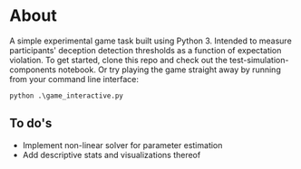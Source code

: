 # About
A simple experimental game task built using Python 3. Intended to measure participants' deception detection thresholds as a function of expectation violation. To get started, clone this repo and check out the test-simulation-components notebook. Or try playing the game straight away by running from your command line interface:

`python .\game_interactive.py`

## To do's
- Implement non-linear solver for parameter estimation
- Add descriptive stats and visualizations thereof
